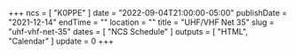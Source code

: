 +++
ncs = [ "K0PPE" ]
date = "2022-09-04T21:00:00-05:00"
publishDate = "2021-12-14"
endTime = ""
location = ""
title = "UHF/VHF Net 35"
slug = "uhf-vhf-net-35"
dates = [ "NCS Schedule" ]
outputs = [ "HTML", "Calendar" ]
update = 0
+++
